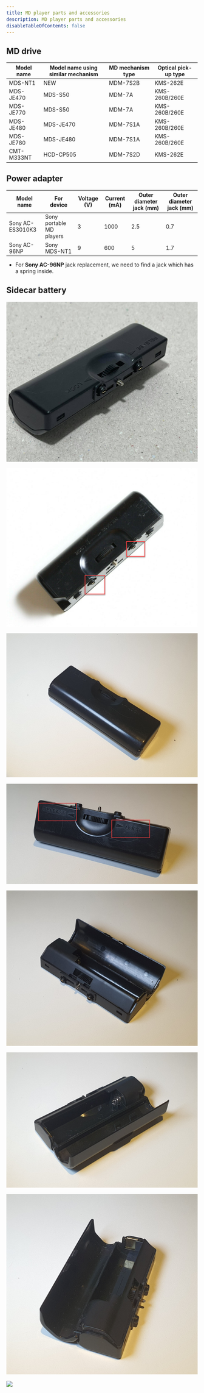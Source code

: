 ```yaml
---
title: MD player parts and accessories
description: MD player parts and accessories
disableTableOfContents: false
---
```


## MD drive

| Model name | Model name using similar mechanism | MD mechanism type | Optical pick-up type |
|------------|------------------------------------|-------------------|----------------------|
| MDS-NT1    | NEW                                | MDM-7S2B          | KMS-262E             |
| MDS-JE470  | MDS-S50                            | MDM-7A            | KMS-260B/260E        |
| MDS-JE770  | MDS-S50                            | MDM-7A            | KMS-260B/260E        |
| MDS-JE480  | MDS-JE470                          | MDM-7S1A          | KMS-260B/260E        |
| MDS-JE780  | MDS-JE480                          | MDM-7S1A          | KMS-260B/260E        |
| CMT-M333NT | HCD-CP505                          | MDM-7S2D          | KMS-262E             |


## Power adapter

| Model name       | For device               | Voltage (V) | Current (mA) | Outer diameter jack (mm) | Outer diameter jack (mm) |
|------------------|--------------------------|-------------|--------------|--------------------------|--------------------------|
| Sony AC-ES3010K3 | Sony portable MD players | 3           | 1000         | 2.5                      | 0.7                      |
| Sony AC-96NP     | Sony MDS-NT1             | 9           | 600          | 5                        | 1.7                      |

- For **Sony AC-96NP** jack replacement, we need to find a jack which has a spring inside.


## Sidecar battery

![](images/md-player-parts-and-accessories/sidecar-battery-01.png)

![](images/md-player-parts-and-accessories/sidecar-battery-02.png)

![](images/md-player-parts-and-accessories/sidecar-battery-03.png)

![](images/md-player-parts-and-accessories/sidecar-battery-04.png)

![](images/md-player-parts-and-accessories/sidecar-battery-05.png)

![](images/md-player-parts-and-accessories/sidecar-battery-06.png)

![](images/md-player-parts-and-accessories/sidecar-battery-07.png)

![](images/md-player-parts-and-accessories/sidecar-battery-08.png)
